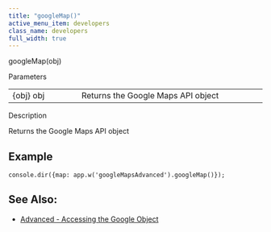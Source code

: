 ```yaml
---
title: "googleMap()"
active_menu_item: developers
class_name: developers
full_width: true
---
```



googleMap(obj)

Parameters

<table>
<tr>
<td width="169">
{obj} obj

</td>
<td width="17">
</td>
<td width="694">
Returns the Google Maps API object

</td>
</tr>
</table>

Description

Returns the Google Maps API object

## Example

    console.dir({map: app.w('googleMapsAdvanced').googleMap()});
   

## See Also:

 - [Advanced - Accessing the Google Object](../../../../product-guide/advanced-important-widgets/google-v3-maps-widget/advanced---accessing-the-googl)


